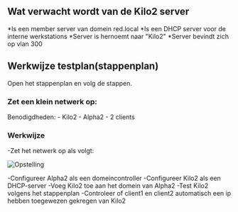 ## Wat verwacht wordt van de Kilo2 server

*Is een member server van domein red.local
*Is een DHCP server voor de interne werkstations
*Server is hernoemt naar "Kilo2"
*Server bevindt zich op vlan 300


## Werkwijze testplan(stappenplan)
Open het stappenplan en volg de stappen.

### Zet een klein netwerk op:
Benodigdheden:
    - Kilo2
    - Alpha2
    - 2 clients

### Werkwijze
-Zet het netwerk op als volgt:

![Opstelling]()

-Configureer Alpha2 als een domeincontroller
-Configureer Kilo2 als een DHCP-server
-Voeg Kilo2 toe aan het domein van Alpha2
-Test Kilo2 volgens het stappenplan
-Controleer of client1 en client2 automatisch een ip hebben toegewezen gekregen van Kilo2
